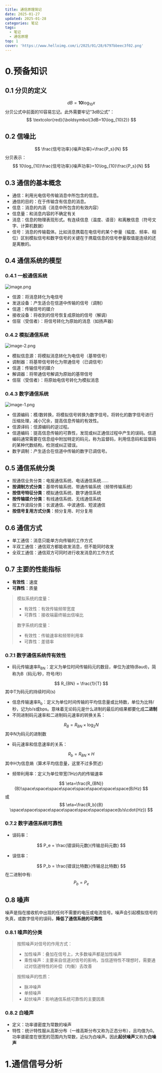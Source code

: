 ```yaml
---
title: 通信原理简记
date: 2025-01-27
updated: 2025-01-28
categories: 笔记
tags:
  - 笔记
  - 通信原理
top: 1
cover: 'https://www.helloimg.com/i/2025/01/28/6797bbeec3f02.png'
---
```


# 0.预备知识

## 0.1 分贝的定义

$$
dB=\boldsymbol{10}\log_{10}x
$$
分贝公式中前面的10容易忘记。此外需要牢记“3dB公式”：
$$
\textcolor{red}{\boldsymbol{3dB=10\log_{10}2}}
$$

## 0.2 信噪比

$$
\frac{信号功率}{噪声功率}=\frac{P_s}{N}
$$
分贝表示：
$$
10\log_{10}\frac{信号功率}{噪声功率}=10\log_{10}\frac{P_s}{N}
$$

## 0.3 通信的基本概念

- 通信：利用光电信号传输消息中所包含的信息。
- 通信的目的：在于传输含有信息的消息。
- 信息：消息的内涵（消息中所包含的有效内容）
- 信息量：和消息内容的不确定有关
- 消息：信息的物理表现形式。有连续信息（温度、语音）和离散信息（符号文字、计算机数据）
- 信号：消息的传输载体。比如消息携载在电信号的某个参量（幅度、频率、相位）区别模拟信号和数字信号的关键在于携载信息的信号参量取值是连续的还是离散的。

## 0.4 通信系统的模型

### 0.4.1 一般通信系统

![image.png](https://www.helloimg.com/i/2025/01/28/6797bbeec3f02.png)

- 信源：将消息转化为电信号
- 发送设备：产生适合在信道中传输的信号（调制）
- 信道：传输信号的媒介
- 接收设备：将收到的信号恢复成原始的信号（解调）
- 信宿（受信者）：将信号转化为原始的消息（如扬声器）

### 0.4.2 模拟通信系统

![image-2.png](https://www.helloimg.com/i/2025/01/28/6797bbeee4f5a.png)

- 模拟信息源：将模拟消息转化为电信号（基带信号）
- 调制器：将基带信号转化为带通信号（已调信号）
- 信道：传输信号的媒介
- 解调器：将带通信号解调为原始的基带信号
- 信宿（受信者）：将原始电信号转化为模拟消息

### 0.4.3 数字通信系统

![image-1.png](https://www.helloimg.com/i/2025/01/28/6797bbeed25fb.png)

- 信源编码：模/数转换，将模拟信号转换为数字信号。将转化的数字信号进行压缩处理，减小冗余，提高信息传输的有效性。
- 信源译码：信源编码的逆过程。
- 信道编码：提高信息传输的可靠性，发现或纠正通信过程中产生的误码。信道编码通常需要在信息组中附加特定的码元，称为监督码，利用信息码和监督码的某种代数结构，检测或纠正错误。
- 数字调制：产生适合在信道中传输的数字已调信号。

## 0.5 通信系统分类

- 按通信业务分类：电报通信系统、电话通信系统……
- **按调制方式分类**：基带传输系统、带通传输系统（频带传输系统）
- **按信号特征分类**：模拟通信系统、数字通信系统
- **按传输媒介分类**：有线通信系统、无线通信系统
- 按工作波段分类：长波通信、中波通信、短波通信
- **按信号复用方式分类**：频分复用、时分复用

## 0.6 通信方式

- 单工通信：消息只能单方向传输的工作方式
- 半双工通信：通信双方都能收发消息，但不能同时收发
- 全双工通信：通信双方可同时进行收发消息的工作方式

## 0.7 主要的性能指标

- **有效性**：速度
- **可靠性**：质量

> 模拟系统的度量：
>
> - 有效性：有效传输频带宽度
> - 可靠性：接收端最终输出信噪比

> 数字系统的度量：
>
> - 有效性：传输速率和频带利用率
> - 可靠性：差错率

### 0.7.1 数字通信系统传有效性

- 码元传输速率R<sub>BN</sub>：定义为单位时间传输码元的数目，单位为波特(Baud)，简称为B（码元/秒，符号/秒）

$$
R_{BN} = \frac{1}{T}
$$
其中T为码元的持续时间(s)

- 信息传输速率R<sub>b</sub>：定义为单位时间传输的平均信息量或比特数，单位为比特/秒，记为b/s或bps。意味着无论码元是什么进制的最后的结果都要化成**二进制**
- 不同进制码元速率和二进制码元速率的转换关系：

$$
R_B = R_{BN} \times \log_2N
$$
其中N为码元的进制数

- 码元速率和信息速率的关系：

$$
R_b = R_{BN} \times H
$$
其中H为信息熵（算术平均信息量，这里不过多赘述）

- 频带利用率：定义为单位带宽(1Hz)内的传输速率

$$
\eta=\frac{R_{BN}}{B}\space\space\space\space\space\space\space\space(B/Hz)
$$
或
$$
\eta=\frac{R_b}{B}
\space\space\space\space\space\space\space\space(b/s\cdot{Hz})
$$

### 0.7.2 数字通信系统可靠性

- 误码率：

$$
P_e = \frac{错误码元数}{传输总码元数}
$$

- 误信率：

$$
P_b = \frac{错误比特数}{传输总比特数}
$$
在二进制中有:
$$
P_b = P_e
$$

## 0.8 噪声

噪声是指在接收机中出现的任何不需要的电压或电流信号。噪声会引起模拟信号的失真，或数字信号的误码，**降低了通信系统的可靠性**

### 0.8.1 噪声的分类
>
> 按照噪声对信号的作用方式：
>
> - 加性噪声：叠加在信号上，大多数噪声都是加性噪声
> - 乘性噪声：主要来自信道对信号的影响，当信道特性不理想时，需要通过对信道特性的补偿（均衡）去改善

> 按照噪声的性质：
>
> - 脉冲噪声
> - 单频噪声
> - 起伏噪声：影响通信系统可靠性的主要因素

### 0.8.2 白噪声

- 定义：功率谱密度为常数的噪声
- 特性：统计特性服从高斯分布（一维高斯分布又称为正态分布），且均值为0。功率谱密度在很宽的范围内为常数，近似为白噪声。因此**起伏噪声**又称为**白噪声**

# 1.通信信号分析
